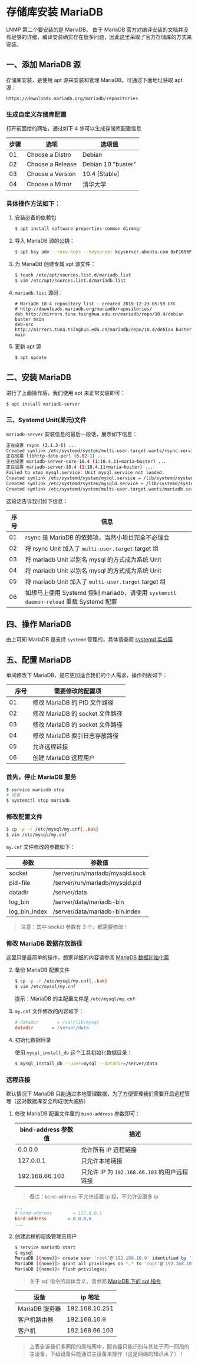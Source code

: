 # 存储库安装 MariaDB

LNMP 第二个要安装的是 MariaDB， 由于 MariaDB 官方对编译安装的文档并没有足够的详细，编译安装确实存在很多问题，因此这里采取了官方存储库的方式来安装。

## 一、添加 MariaDB 源

存储库安装，是使用 apt 源来安装和管理 MariaDB。可通过下面地址获取 apt 源：

    https://downloads.mariadb.org/mariadb/repositories

### 生成自定义存储库配置

打开前面给的网址，通过如下 4 步可以生成存储库配置信息

| 步骤 | 选项             | 选项值             |
| ---- | ---------------- | ------------------ |
| 01   | Choose a Distro  | Debian             |
| 02   | Choose a Release | Debian 10 "buster" |
| 03   | Choose a Version | 10.4 [Stable]      |
| 04   | Choose a Mirror  | 清华大学           |

### 具体操作方法如下：

1. 安装必备的依赖包

   ```sh
   $ apt install software-properties-common dirmngr
   ```

2. 导入 MariaDB 源的公钥：

   ```sh
   $ apt-key adv --recv-keys --keyserver keyserver.ubuntu.com 0xF1656F24C74CD1D8
   ```

3. 为 MariaDB 创建专属 apt 源文件：

   ```sh
   $ touch /etc/apt/sources.list.d/mariadb.list
   $ vim /etc/apt/sources.list.d/mariadb.list
   ```

4. `mariadb.list` 源码：

   ```text
   # MariaDB 10.4 repository list - created 2019-12-23 05:59 UTC
   # http://downloads.mariadb.org/mariadb/repositories/
   deb http://mirrors.tuna.tsinghua.edu.cn/mariadb/repo/10.4/debian buster main
   deb-src http://mirrors.tuna.tsinghua.edu.cn/mariadb/repo/10.4/debian buster main
   ```

5. 更新 apt 源

   ```sh
   $ apt update
   ```

## 二、安装 MariaDB

进行了上面操作后，我们使用 apt 来正常安装即可：

```sh
$ apt install mariadb-server
```

### 三、Systemd Unit(单元)文件

`mariadb-server` 安装信息的最后一段话，展示如下信息：

```sh
正在设置 rsync (3.1.3-6) ...
Created symlink /etc/systemd/system/multi-user.target.wants/rsync.service → /lib/systemd/system/rsync.service.
正在设置 libhttp-date-perl (6.02-1) ...
正在设置 mariadb-server-core-10.4 (1:10.4.11+maria~buster) ...
正在设置 mariadb-server-10.4 (1:10.4.11+maria~buster) ...
Failed to stop mysql.service: Unit mysql.service not loaded.
Created symlink /etc/systemd/system/mysql.service → /lib/systemd/system/mariadb.service.
Created symlink /etc/systemd/system/mysqld.service → /lib/systemd/system/mariadb.service.
Created symlink /etc/systemd/system/multi-user.target.wants/mariadb.service → /lib/systemd/system/mariadb.service.
```

这段话告诉我们如下信息：

| 序号 | 信息                                                                                  |
| ---- | ------------------------------------------------------------------------------------- |
| 01   | rsync 是 MariaDB 的依赖项，当然小项目完全不必理会                                     |
| 02   | 将 rsync Unit 加入了 `multi-user.target` target 组                                    |
| 03   | 将 mariadb Unit 以别名 mysql 的方式成为系统 Unit                                      |
| 04   | 将 mariadb Unit 以别名 mysql 的方式成为系统 Unit                                      |
| 05   | 将 mariadb Unit 加入了 `multi-user.target` target 组                                  |
| 06   | 如想马上使用 Systemd 控制 mariadb，请使用 `systemctl daemon-reload` 重载 Systemd 配置 |

## 四、操作 MariaDB

由上可知 MariaDB 是支持 `systemd` 管理的，具体请查阅 [systemd 实战篇](./../manual/06-systemd实战篇.md)

## 五、配置 MariaDB

单间修改下 MariaDB，是它更加适合我们的个人需求，操作列表如下：

| 　序号 | 需要修改的配置项                |
| ------ | ------------------------------- |
| 01     | 修改 MariaDB 的 PID 文件路径    |
| 02     | 修改 MariaDB 的 socket 文件路径 |
| 03     | 修改 MariaDB 的 socket 文件路径 |
| 04     | 修改 MariaDB 索引日志存放路径   |
| 05     | 允许远程链接                    |
| 06     | 创建 MariaDB 远程用户           |

### 首先，停止 MariaDB 服务

```sh
$ service mariadb stop
# 或者
$ systemctl stop mariadb
```

### 修改配置文件

```sh
$ cp -p -r /etc/mysql/my.cnf{,.bak}
$ vim /etc/mysql/my.cnf
```

`my.cnf` 文件修改的参数如下：

| 参数          | 参数值                          |
| ------------- | ------------------------------- |
| socket        | /server/run/mariadb/mysqld.sock |
| pid-file      | /server/run/mariadb/mysqld.pid  |
| datadir       | /server/data                    |
| log_bin       | /server/data/mariadb-bin        |
| log_bin_index | /server/data/mariadb-bin.index  |

> 注意：其中 socket 参数有 3 个，都需要修改！

### 修改 MariaDB 数据存放路径

这里只是最简单的操作，想家详细的内容请参阅 [MariaDB 数据初始化篇](./../../MariaDB/02-mariadb数据初始化篇.md)

2. 备份 MariaDB 配置文件

   ```sh
   $ cp -p -r /etc/mysql/my.cnf{,.bak}
   $ vim /etc/mysql/my.cnf
   ```

   提示：MariaDB 的主配置文件是 `/etc/mysql/my.cnf`

3. `my.cnf` 文件修改的内容如下：

   ```ini
   # datadir       = /var/lib/mysql
   datadir       = /server/data
   ```

4. 初始化数据目录

   使用 `mysql_install_db` 这个工具初始化数据目录：

   ```sh
   $ mysql_install_db --user=mysql --datadir=/server/data
   ```

### 远程连接

默认情况下 MariaDB 只能通过本地管理数据，为了方便管理我们需要开启远程管理（这对数据库安全构成很大威胁）

1. 修改 MariaDB 配置文件里的 `bind-address` 参数即可：

   | bind-address 参数值 | 描述                                         |
   | ------------------- | -------------------------------------------- |
   | 0.0.0.0             | 允许所有 IP 远程链接                         |
   | 127.0.0.1           | 只允许本地链接                               |
   | 192.168.66.103      | 只允许 IP 为 `192.168.66.103` 的用户远程链接 |

   > 备注：`bind-address` 不允许设置 ip 段，不允许设置多 ip

   ```ini
   ...
   # bind-address        = 127.0.0.1
   bind-address        = 0.0.0.0
   ...

   ```

2. 创建远程的超级管理员用户

   ```sh
   $ service mariadb start
   $ mysql
   MariaDB [(none)]> create user 'root'@'192.168.10.9' identified by '123456';
   MariaDB [(none)]> grant all privileges on *.* to 'root'@'192.168.10.9' WITH GRANT OPTION;
   MariaDB [(none)]> flush privileges;
   ```

   > 关于 sql 指令的具体含义，请参阅 [MariaDB 下的 sql 指令](./../../MariaDB/03-mariadb下的sql指令.md)

   | 设备           | ip 地址        |
   | -------------- | -------------- |
   | MariaDB 服务器 | 192.168.10.251 |
   | 客户机路由器   | 192.168.10.9   |
   | 客户机         | 192.168.66.103 |

   > 上表告诉我们多网段的局域网中，服务器只能识别与其处于同一网段的主设备，下级设备只能通过主设备来操作（这是网络的知识点了）！

